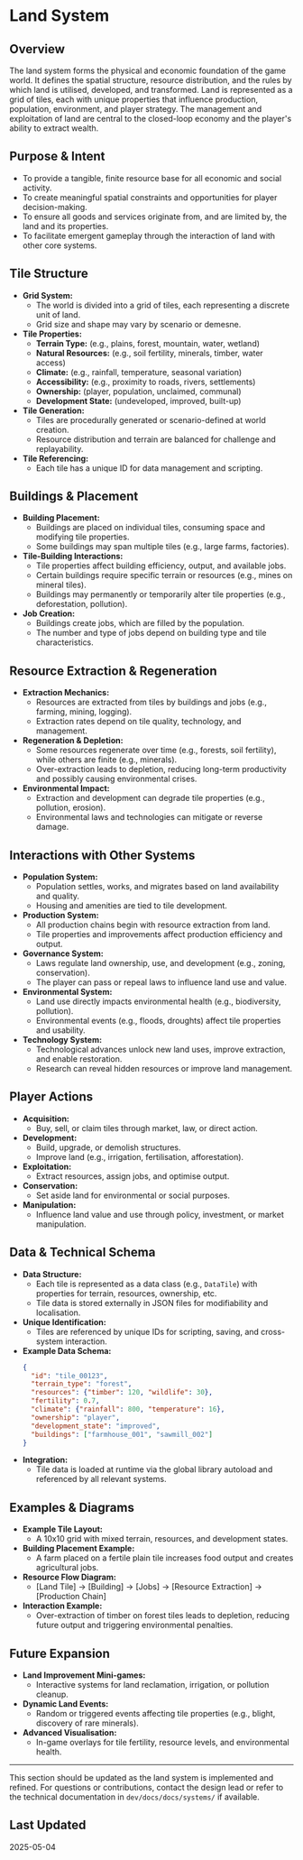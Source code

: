 # Land System

## Overview
The land system forms the physical and economic foundation of the game world. It defines the spatial structure, resource distribution, and the rules by which land is utilised, developed, and transformed. Land is represented as a grid of tiles, each with unique properties that influence production, population, environment, and player strategy. The management and exploitation of land are central to the closed-loop economy and the player's ability to extract wealth.

## Purpose & Intent
- To provide a tangible, finite resource base for all economic and social activity.
- To create meaningful spatial constraints and opportunities for player decision-making.
- To ensure all goods and services originate from, and are limited by, the land and its properties.
- To facilitate emergent gameplay through the interaction of land with other core systems.

## Tile Structure
- **Grid System:**
  - The world is divided into a grid of tiles, each representing a discrete unit of land.
  - Grid size and shape may vary by scenario or demesne.
- **Tile Properties:**
  - **Terrain Type:** (e.g., plains, forest, mountain, water, wetland)
  - **Natural Resources:** (e.g., soil fertility, minerals, timber, water access)
  - **Climate:** (e.g., rainfall, temperature, seasonal variation)
  - **Accessibility:** (e.g., proximity to roads, rivers, settlements)
  - **Ownership:** (player, population, unclaimed, communal)
  - **Development State:** (undeveloped, improved, built-up)
- **Tile Generation:**
  - Tiles are procedurally generated or scenario-defined at world creation.
  - Resource distribution and terrain are balanced for challenge and replayability.
- **Tile Referencing:**
  - Each tile has a unique ID for data management and scripting.

## Buildings & Placement
- **Building Placement:**
  - Buildings are placed on individual tiles, consuming space and modifying tile properties.
  - Some buildings may span multiple tiles (e.g., large farms, factories).
- **Tile-Building Interactions:**
  - Tile properties affect building efficiency, output, and available jobs.
  - Certain buildings require specific terrain or resources (e.g., mines on mineral tiles).
  - Buildings may permanently or temporarily alter tile properties (e.g., deforestation, pollution).
- **Job Creation:**
  - Buildings create jobs, which are filled by the population.
  - The number and type of jobs depend on building type and tile characteristics.

## Resource Extraction & Regeneration
- **Extraction Mechanics:**
  - Resources are extracted from tiles by buildings and jobs (e.g., farming, mining, logging).
  - Extraction rates depend on tile quality, technology, and management.
- **Regeneration & Depletion:**
  - Some resources regenerate over time (e.g., forests, soil fertility), while others are finite (e.g., minerals).
  - Over-extraction leads to depletion, reducing long-term productivity and possibly causing environmental crises.
- **Environmental Impact:**
  - Extraction and development can degrade tile properties (e.g., pollution, erosion).
  - Environmental laws and technologies can mitigate or reverse damage.

## Interactions with Other Systems
- **Population System:**
  - Population settles, works, and migrates based on land availability and quality.
  - Housing and amenities are tied to tile development.
- **Production System:**
  - All production chains begin with resource extraction from land.
  - Tile properties and improvements affect production efficiency and output.
- **Governance System:**
  - Laws regulate land ownership, use, and development (e.g., zoning, conservation).
  - The player can pass or repeal laws to influence land use and value.
- **Environmental System:**
  - Land use directly impacts environmental health (e.g., biodiversity, pollution).
  - Environmental events (e.g., floods, droughts) affect tile properties and usability.
- **Technology System:**
  - Technological advances unlock new land uses, improve extraction, and enable restoration.
  - Research can reveal hidden resources or improve land management.

## Player Actions
- **Acquisition:**
  - Buy, sell, or claim tiles through market, law, or direct action.
- **Development:**
  - Build, upgrade, or demolish structures.
  - Improve land (e.g., irrigation, fertilisation, afforestation).
- **Exploitation:**
  - Extract resources, assign jobs, and optimise output.
- **Conservation:**
  - Set aside land for environmental or social purposes.
- **Manipulation:**
  - Influence land value and use through policy, investment, or market manipulation.

## Data & Technical Schema
- **Data Structure:**
  - Each tile is represented as a data class (e.g., `DataTile`) with properties for terrain, resources, ownership, etc.
  - Tile data is stored externally in JSON files for modifiability and localisation.
- **Unique Identification:**
  - Tiles are referenced by unique IDs for scripting, saving, and cross-system interaction.
- **Example Data Schema:**
  ```json
  {
    "id": "tile_00123",
    "terrain_type": "forest",
    "resources": {"timber": 120, "wildlife": 30},
    "fertility": 0.7,
    "climate": {"rainfall": 800, "temperature": 16},
    "ownership": "player",
    "development_state": "improved",
    "buildings": ["farmhouse_001", "sawmill_002"]
  }
  ```
- **Integration:**
  - Tile data is loaded at runtime via the global library autoload and referenced by all relevant systems.

## Examples & Diagrams
- **Example Tile Layout:**
  - A 10x10 grid with mixed terrain, resources, and development states.
- **Building Placement Example:**
  - A farm placed on a fertile plain tile increases food output and creates agricultural jobs.
- **Resource Flow Diagram:**
  - [Land Tile] → [Building] → [Jobs] → [Resource Extraction] → [Production Chain]
- **Interaction Example:**
  - Over-extraction of timber on forest tiles leads to depletion, reducing future output and triggering environmental penalties.

## Future Expansion
- **Land Improvement Mini-games:**
  - Interactive systems for land reclamation, irrigation, or pollution cleanup.
- **Dynamic Land Events:**
  - Random or triggered events affecting tile properties (e.g., blight, discovery of rare minerals).
- **Advanced Visualisation:**
  - In-game overlays for tile fertility, resource levels, and environmental health.

---

This section should be updated as the land system is implemented and refined. For questions or contributions, contact the design lead or refer to the technical documentation in `dev/docs/docs/systems/` if available. 


## Last Updated
2025-05-04 